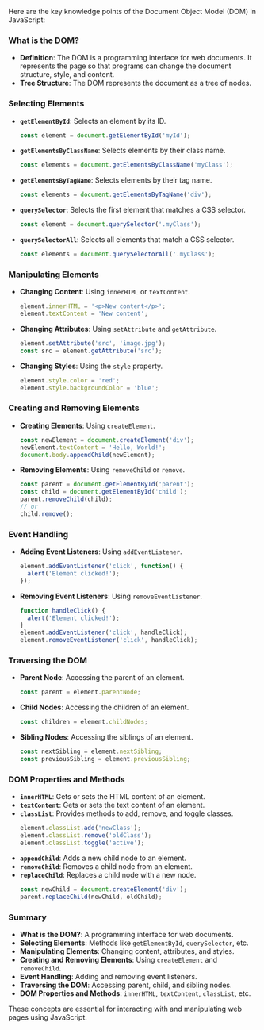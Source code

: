Here are the key knowledge points of the Document Object Model (DOM) in JavaScript:

### What is the DOM?
- **Definition**: The DOM is a programming interface for web documents. It represents the page so that programs can change the document structure, style, and content.
- **Tree Structure**: The DOM represents the document as a tree of nodes.

### Selecting Elements
- **`getElementById`**: Selects an element by its ID.
  ```javascript
  const element = document.getElementById('myId');
  ```
- **`getElementsByClassName`**: Selects elements by their class name.
  ```javascript
  const elements = document.getElementsByClassName('myClass');
  ```
- **`getElementsByTagName`**: Selects elements by their tag name.
  ```javascript
  const elements = document.getElementsByTagName('div');
  ```
- **`querySelector`**: Selects the first element that matches a CSS selector.
  ```javascript
  const element = document.querySelector('.myClass');
  ```
- **`querySelectorAll`**: Selects all elements that match a CSS selector.
  ```javascript
  const elements = document.querySelectorAll('.myClass');
  ```

### Manipulating Elements
- **Changing Content**: Using `innerHTML` or `textContent`.
  ```javascript
  element.innerHTML = '<p>New content</p>';
  element.textContent = 'New content';
  ```
- **Changing Attributes**: Using `setAttribute` and `getAttribute`.
  ```javascript
  element.setAttribute('src', 'image.jpg');
  const src = element.getAttribute('src');
  ```
- **Changing Styles**: Using the `style` property.
  ```javascript
  element.style.color = 'red';
  element.style.backgroundColor = 'blue';
  ```

### Creating and Removing Elements
- **Creating Elements**: Using `createElement`.
  ```javascript
  const newElement = document.createElement('div');
  newElement.textContent = 'Hello, World!';
  document.body.appendChild(newElement);
  ```
- **Removing Elements**: Using `removeChild` or `remove`.
  ```javascript
  const parent = document.getElementById('parent');
  const child = document.getElementById('child');
  parent.removeChild(child);
  // or
  child.remove();
  ```

### Event Handling
- **Adding Event Listeners**: Using `addEventListener`.
  ```javascript
  element.addEventListener('click', function() {
    alert('Element clicked!');
  });
  ```
- **Removing Event Listeners**: Using `removeEventListener`.
  ```javascript
  function handleClick() {
    alert('Element clicked!');
  }
  element.addEventListener('click', handleClick);
  element.removeEventListener('click', handleClick);
  ```

### Traversing the DOM
- **Parent Node**: Accessing the parent of an element.
  ```javascript
  const parent = element.parentNode;
  ```
- **Child Nodes**: Accessing the children of an element.
  ```javascript
  const children = element.childNodes;
  ```
- **Sibling Nodes**: Accessing the siblings of an element.
  ```javascript
  const nextSibling = element.nextSibling;
  const previousSibling = element.previousSibling;
  ```

### DOM Properties and Methods
- **`innerHTML`**: Gets or sets the HTML content of an element.
- **`textContent`**: Gets or sets the text content of an element.
- **`classList`**: Provides methods to add, remove, and toggle classes.
  ```javascript
  element.classList.add('newClass');
  element.classList.remove('oldClass');
  element.classList.toggle('active');
  ```
- **`appendChild`**: Adds a new child node to an element.
- **`removeChild`**: Removes a child node from an element.
- **`replaceChild`**: Replaces a child node with a new node.
  ```javascript
  const newChild = document.createElement('div');
  parent.replaceChild(newChild, oldChild);
  ```

### Summary
- **What is the DOM?**: A programming interface for web documents.
- **Selecting Elements**: Methods like `getElementById`, `querySelector`, etc.
- **Manipulating Elements**: Changing content, attributes, and styles.
- **Creating and Removing Elements**: Using `createElement` and `removeChild`.
- **Event Handling**: Adding and removing event listeners.
- **Traversing the DOM**: Accessing parent, child, and sibling nodes.
- **DOM Properties and Methods**: `innerHTML`, `textContent`, `classList`, etc.

These concepts are essential for interacting with and manipulating web pages using JavaScript.